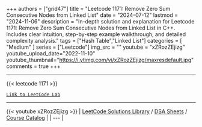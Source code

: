 
+++
authors = ["grid47"]
title = "Leetcode 1171: Remove Zero Sum Consecutive Nodes from Linked List"
date = "2024-07-12"
lastmod = "2024-11-06"
description = "In-depth solution and explanation for Leetcode 1171: Remove Zero Sum Consecutive Nodes from Linked List in C++. Includes clear intuition, step-by-step example walkthrough, and detailed complexity analysis."
tags = ["Hash Table","Linked List"]
categories = [
    "Medium"
]
series = ["Leetcode"]
img_src = ""
youtube = "xZRozZEjizg"
youtube_upload_date="2022-11-10"
youtube_thumbnail="https://i.ytimg.com/vi/xZRozZEjizg/maxresdefault.jpg"
comments = true
+++



---
{{< leetcode 1171 >}}

[`Link to LeetCode Lab`](https://leetcode.com/problems/remove-zero-sum-consecutive-nodes-from-linked-list/description/)

---
{{< youtube xZRozZEjizg >}}
| [LeetCode Solutions Library](https://grid47.xyz/leetcode/) / [DSA Sheets](https://grid47.xyz/sheets/) / [Course Catalog](https://grid47.xyz/courses/) |
| --- |
